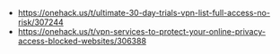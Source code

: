 - https://onehack.us/t/ultimate-30-day-trials-vpn-list-full-access-no-risk/307244
- https://onehack.us/t/vpn-services-to-protect-your-online-privacy-access-blocked-websites/306388
